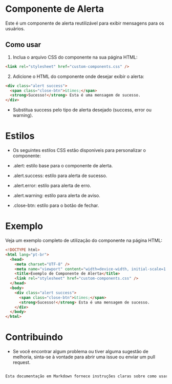 # Componente de Alerta

Este é um componente de alerta reutilizável para exibir mensagens para os usuários.

## Como usar

1. Inclua o arquivo CSS do componente na sua página HTML:

```html
<link rel="stylesheet" href="custom-components.css" />
```

2. Adicione o HTML do componente onde desejar exibir o alerta:

```html
<div class="alert success">
  <span class="close-btn">&times;</span>
  <strong>Sucesso!</strong> Esta é uma mensagem de sucesso.
</div>
```

- Substitua success pelo tipo de alerta desejado (success, error ou warning).

# Estilos

- Os seguintes estilos CSS estão disponíveis para personalizar o componente:

- .alert: estilo base para o componente de alerta.
- .alert.success: estilo para alerta de sucesso.
- .alert.error: estilo para alerta de erro.
- .alert.warning: estilo para alerta de aviso.
- .close-btn: estilo para o botão de fechar.

# Exemplo

Veja um exemplo completo de utilização do componente na página HTML:

```html
<!DOCTYPE html>
<html lang="pt-br">
  <head>
    <meta charset="UTF-8" />
    <meta name="viewport" content="width=device-width, initial-scale=1.0" />
    <title>Exemplo de Componente de Alerta</title>
    <link rel="stylesheet" href="custom-components.css" />
  </head>
  <body>
    <div class="alert success">
      <span class="close-btn">&times;</span>
      <strong>Sucesso!</strong> Esta é uma mensagem de sucesso.
    </div>
  </body>
</html>
```

# Contribuindo

- Se você encontrar algum problema ou tiver alguma sugestão de melhoria, sinta-se à vontade para abrir uma issue ou enviar um pull request.

```css

Esta documentação em Markdown fornece instruções claras sobre como usar o componente, detalhes sobre os estilos disponíveis, um exemplo de uso e incentiva a contribuição de outros desenvolvedores.

```
